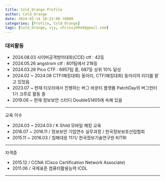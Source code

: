 ```yaml
---
title: Cold_Orange Profile
author: Cold_Orange
date: 2024-03-14 18:22:00 +0800
categories: [Profile, Cold_Orange]
tags: [Cold_Orange, sjy, chrissy9944@gmail.com]
---
```


### 대외활동
- 2024.08.03 사이버공격방어대회(CCE) ctf : 42등
- 2024.05.26 angstrom ctf : 801팀에서 218등
- 2024.03.26 Pico CTF : 6957팀 중, 687등 상위 10% 달성
- 2024.02 ~ 2024.08 CTF(해킹대회) 동아리, CTF(해킹대회) 동아리의 리더를 맡고 있었음
- 2023.07 ~ 현재 티오리에서 진행하는 버그 바운티 플랫폼 PatchDay의 버그헌터 1기 크루로 활동 중
- 2019.06 ~ 현재 정보보안 스터디 DoubleS1405에 속해 있음

---

교육 이수
- 2024.03 ~ 2024.03 / K Shild 모바일 해킹 교육
- 2016.07 ~ 2016.11 / 정보보안 기업연수 실무과정 / 한국정보보호산업협회
- 2015.11 ~ 2016.03 / 침해대응 11기/ 한국정보기술연구원 KITRI

---

자격증
- 2015.12 / CCNA (Cisco Certification Network Associate)
- 2011.06 / 국제표준 컴퓨터활용능력 ICDL

---
